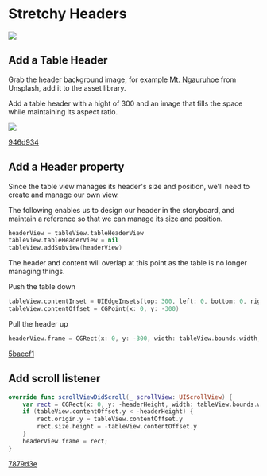 # Stretchy Headers

![][gif]

## Add a Table Header

Grab the header background image, for example [Mt. Ngauruhoe][photo] from Unsplash, add it to the asset library.

Add a table header with a hight of 300 and an image that fills the space while maintaining its aspect ratio.

![][png]

<a href="https://github.com/cmilhench/stretchy-headers/commit/946d934" target="_blank">946d934</a>

## Add a Header property

Since the table view manages its header's size and position, we'll need to create and manage our own view.

The following enables us to design our header in the storyboard, and maintain a reference so that we can manage its size and position.

```swift
headerView = tableView.tableHeaderView
tableView.tableHeaderView = nil
tableView.addSubview(headerView)
```

The header and content will overlap at this point as the table is no longer managing things.

Push the table down

```swift
tableView.contentInset = UIEdgeInsets(top: 300, left: 0, bottom: 0, right: 0)
tableView.contentOffset = CGPoint(x: 0, y: -300)
```

Pull the header up

```swift
headerView.frame = CGRect(x: 0, y: -300, width: tableView.bounds.width, height: 300)
```

<a href="https://github.com/cmilhench/stretchy-headers/commit/5baecf1" target="_blank">5baecf1</a>

## Add scroll listener

```swift
override func scrollViewDidScroll(_ scrollView: UIScrollView) {
	var rect = CGRect(x: 0, y: -headerHeight, width: tableView.bounds.width, height: headerHeight)
	if (tableView.contentOffset.y < -headerHeight) {
		rect.origin.y = tableView.contentOffset.y
		rect.size.height = -tableView.contentOffset.y
	}
	headerView.frame = rect;
}
```

<a href="https://github.com/cmilhench/stretchy-headers/commit/7879d3e" target="_blank">7879d3e</a>

[gif]: stretchy.gif
[png]: stretchy.png
[mp4]: stretchy.mp4
[photo]: https://unsplash.com/photos/g-0dp2ycCw0
